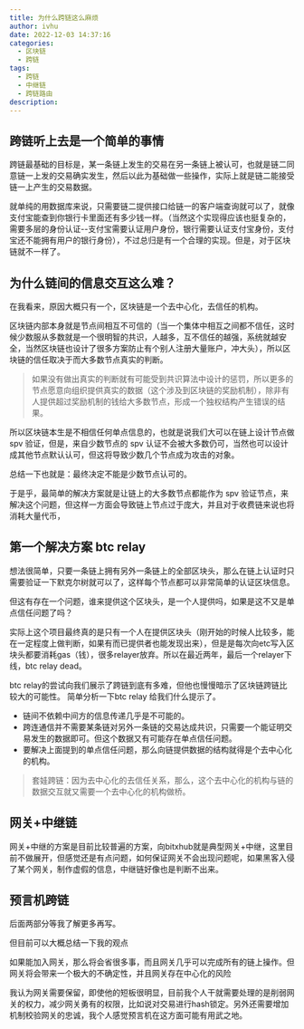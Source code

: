 ```yaml
---
title: 为什么跨链这么麻烦
author: ivhu
date: 2022-12-03 14:37:16
categories:
  - 区块链
  - 跨链
tags:
  - 跨链
  - 中继链
  - 跨链路由
description:
---
```


## 跨链听上去是一个简单的事情

跨链最基础的目标是，某一条链上发生的交易在另一条链上被认可，也就是链二同意链一上发的交易确实发生，然后以此为基础做一些操作，实际上就是链二能接受链一上产生的交易数据。

就单纯的用数据库来说，只需要链二提供接口给链一的客户端查询就可以了，就像支付宝能查到你银行卡里面还有多少钱一样。（当然这个实现得应该也挺复杂的，需要多层的身份认证--支付宝需要认证用户身份，银行需要认证支付宝身份，支付宝还不能拥有用户的银行身份），不过总归是有一个合理的实现。但是，对于区块链就不一样了。

## 为什么链间的信息交互这么难？

在我看来，原因大概只有一个，区块链是一个去中心化，去信任的机构。

区块链内部本身就是节点间相互不可信的（当一个集体中相互之间都不信任，这时候少数服从多数就是一个很明智的共识，人越多，互不信任的越强，系统就越安全，当然区块链也设计了很多方案防止有个别人注册大量账户，冲大头），所以区块链的信任取决于而大多数节点真实的判断。

> 如果没有做出真实的判断就有可能受到共识算法中设计的惩罚，所以更多的节点愿意向组织提供真实的数据（这个涉及到区块链的奖励机制），除非有人提供超过奖励机制的钱给大多数节点，形成一个独权结构产生错误的结果。

所以区块链本生是不相信任何单点信息的，也就是说我们大可以在链上设计节点做 spv 验证，但是，来自少数节点的 spv 认证不会被大多数仍可，当然也可以设计成其他节点默认认可，但这将导致少数几个节点成为攻击的对象。

总结一下也就是：最终决定不能是少数节点认可的。

于是乎，最简单的解决方案就是让链上的大多数节点都能作为 spv 验证节点，来解决这个问题，但这样一方面会导致链上节点过于庞大，并且对于收费链来说也将消耗大量代币，

## 第一个解决方案 btc relay

想法很简单，只要一条链上拥有另外一条链上的全部区块头，那么在链上认证时只需要验证一下默克尔树就可以了，这样每个节点都可以非常简单的认证区块信息。

但这有存在一个问题，谁来提供这个区块头，是一个人提供吗，如果是这不又是单点信任问题了吗？

实际上这个项目最终真的是只有一个人在提供区块头（刚开始的时候人比较多，能在一定程度上做判断，如果有而已提供者也能发现出来），但是是每次向etc写入区块头都要消耗gas（钱），很多relayer放弃。所以在最近两年，最后一个relayer下线，btc relay dead。

btc relay的尝试向我们展示了跨链到底有多难，但他也慢慢暗示了区块链跨链比较大的可能性。
简单分析一下btc relay 给我们什么提示了。

- 链间不依赖中间方的信息传递几乎是不可能的。
- 跨连通信并不需要某条链对另外一条链的交易达成共识，只需要一个能证明交易发生的数据即可。但这个数据又有可能存在单点信任问题。
- 要解决上面提到的单点信任问题，那么向链提供数据的结构就得是个去中心化的机构。

> 套娃跨链：因为去中心化的去信任关系，那么，这个去中心化的机构与链的数据交互就又需要一个去中心化的机构做桥。

## 网关+中继链

网关+中继的方案是目前比较普遍的方案，向bitxhub就是典型网关+中继，这里目前不做展开，但感觉还是有点问题，如何保证网关不会出现问题呢，如果黑客入侵了某个网关，制作虚假的信息，中继链好像也是判断不出来。

## 预言机跨链

后面两部分等我了解更多再写。

但目前可以大概总结一下我的观点

如果能加入网关，那么将会省很多事，而且网关几乎可以完成所有的链上操作。但网关将会带来一个极大的不确定性，并且网关存在中心化的风险

我认为网关需要保留，即使他的短板很明显，目前我个人干就需要处理的是削弱网关的权力，减少网关勇有的权限，比如说对交易进行hash锁定。另外还需要增加机制校验网关的忠诚，我个人感觉预言机在这方面可能有用武之地。
